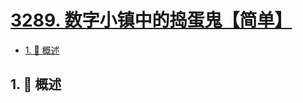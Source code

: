 # [3289. 数字小镇中的捣蛋鬼【简单】](https://github.com/Tdahuyou/TNotes.leetcode/tree/main/notes/3289.%20%E6%95%B0%E5%AD%97%E5%B0%8F%E9%95%87%E4%B8%AD%E7%9A%84%E6%8D%A3%E8%9B%8B%E9%AC%BC%E3%80%90%E7%AE%80%E5%8D%95%E3%80%91)

<!-- region:toc -->

- [1. 📝 概述](#1--概述)

<!-- endregion:toc -->

## 1. 📝 概述
